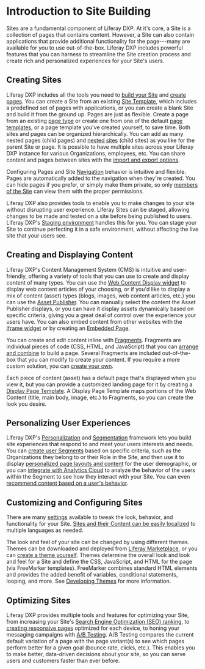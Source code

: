 # Introduction to Site Building

Sites are a fundamental component of Liferay DXP. At it's core, a Site is a collection of pages that contains content. However, a Site can also contain applications that provide additional functionality for the page---many are available for you to use out-of-the-box. Liferay DXP includes powerful features that you can harness to streamline the Site creation process and create rich and personalized experiences for your Site's users.

## Creating Sites

Liferay DXP includes all the tools you need to [build your Site](./building-sites/adding-a-site.md) and [create pages](TODO). You can create a Site from an existing [Site Template](./building-sites/building-sites-with-site-templates.md), which includes a predefined set of pages with applications, or you can create a blank Site and build it from the ground up. Pages are just as flexible. Create a page from an existing [page type](TODO) or create one from one of the default [page templates](TODO), or a page template you've created yourself, to save time. Both sites and pages can be organized hierarchically. You can add as many nested pages (child pages) and [nested sites](./building-sites/site-hierarchies.md) (child sites) as you like for the parent Site or page. It is possible to have multiple sites across your Liferay DXP instance for various Organizations, employees, etc. You can share content and pages between sites with the [import and export options](./building-sites/importing-exporting-pages-and-content.md).

<!-- Screenshot -->

Configuring Pages and Site [Navigation](TODO) behavior is intuitive and flexible. Pages are automatically added to the navigation when they're created. You can hide pages if you prefer, or simply make them private, so only [members of the Site](./building-sites/adding-members-to-sites.md) can view them with the proper permissions.

<!-- Screenshot -->

Liferay DXP also provides tools to enable you to make changes to your site without disrupting user experience. Liferay Sites can be staged, allowing changes to be made and tested on a site before being published to users. Liferay DXP's [Staging environment](TODO) handles this for you. You can stage your Site to continue perfecting it in a safe environment, without affecting the live site that your users see.

<!-- Screenshot -->
<!-- The above paragraph about Staging should probably be adapted to be about Change Lists -->

## Creating and Displaying Content

<!-- This section feels strong with content display and light on content creation. -->

Liferay DXP's Content Management System (CMS) is intuitive and user-friendly, offering a variety of tools that you can use to create and display content of many types. You can use the [Web Content Display widget](TODO) to display web content articles of your choosing, or if you'd like to display a mix of content (asset) types (blogs, images, web content articles, etc.) you can use the [Asset Publisher](TODO). You can manually select the content the Asset Publisher displays, or you can have it display assets dynamically based on specific criteria, giving you a great deal of control over the experience your users have. You can also embed content from other websites with the [Iframe widget](TODO) or by creating an [Embedded Page](TODO).

<!-- Screenshot -->

You can create and edit content inline with [Fragments](TODO). Fragments are individual pieces of code (CSS, HTML, and JavaScript) that you can [arrange and combine](TODO) to build a page. Several Fragments are included out-of-the-box that you can modify to create your content. If you require a more custom solution, you can [create your own](TODO).

<!-- Screenshot -->

Each piece of content (asset) has a default page that's displayed when you view it, but you can provide a customized landing page for it by creating a [Display Page Template](TODO). A Display Page Template maps portions of the Web Content (title, main body, image, etc.) to Fragments, so you can create the look you desire.

<!-- Screenshot -->

## Personalizing User Experiences

Liferay DXP's [Personalization](./11-experience-personalization/01-personalization-intro.md) and [Segmentation](./10-segmentation/segmentation-intro.md) framework lets you build site experiences that respond to and meet your users interests and needs. You can [create user Segments](./10-segmentation/02-creating-and-managing-user-segments.md) based on specific criteria, such as the Organizations they belong to or their Role in the Site, and then use it to display [personalized page layouts and content](./11-experience-personalization/02-content-page-personalization.md) for the user demographic, or you can [integrate with Analytics Cloud](./10-segmentation/04-analytics-cloud-segmentation.md) to analyze the behavior of the users within the Segment to see how they interact with your Site. You can even [recommend content based on a user's behavior](TODO).

<!-- Screenshot -->

## Customizing and Configuring Sites

There are many [settings](TODO) available to tweak the look, behavior, and functionality for your Site. [Sites and their Content can be easily localized](TODO) to multiple languages as needed.

The look and feel of your site can be changed by using different themes. Themes can be downloaded and deployed from [Liferay Marketplace](TODO), or you can [create a theme yourself](TODO). Themes determine the overall look and look and feel for a Site and define the CSS, JavaScript, and HTML for the page (via FreeMarker templates).  FreeMarker combines standard HTML elements and provides the added benefit of variables, conditional statements, looping, and more. See [Developing Themes](TODO) for more information.

<!-- Screenshot -->

## Optimizing Sites

Liferay DXP provides multiple tools and features for optimizing your Site, from increasing your Site's [Search Engine Optimization (SEO) ranking](TODO), to [creating responsive pages](TODO) optimized for each device, to honing your messaging campaigns with [A/B Testing](TODO). A/B Testing compares the current default variation of a page with the page variant(s) to see which pages perform better for a given goal (bounce rate, clicks, etc.). This enables you to make better, data-driven decisions about your site, so you can serve users and customers faster than ever before.
